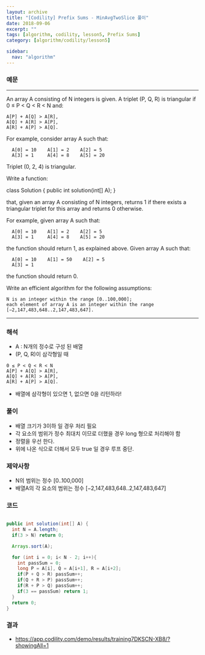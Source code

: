 ```yaml
---
layout: archive
title: "[Codility] Prefix Sums - MinAvgTwoSlice 풀이"
date: 2018-09-06
excerpt: ""
tags: [algorithm, codility, lesson5, Prefix Sums]
category: [algorithm/codility/lesson5]

sidebar:
  nav: "algorithm"
---
```


### 예문 
* * *
An array A consisting of N integers is given. A triplet (P, Q, R) is triangular if 0 ≤ P < Q < R < N and:
```
A[P] + A[Q] > A[R],
A[Q] + A[R] > A[P],
A[R] + A[P] > A[Q].
```
For example, consider array A such that:
```
  A[0] = 10    A[1] = 2    A[2] = 5
  A[3] = 1     A[4] = 8    A[5] = 20
```
Triplet (0, 2, 4) is triangular.

Write a function:

class Solution { public int solution(int[] A); }

that, given an array A consisting of N integers, returns 1 if there exists a triangular triplet for this array and returns 0 otherwise.

For example, given array A such that:
```
  A[0] = 10    A[1] = 2    A[2] = 5
  A[3] = 1     A[4] = 8    A[5] = 20
```
the function should return 1, as explained above. Given array A such that:
```
  A[0] = 10    A[1] = 50    A[2] = 5
  A[3] = 1
  ```
the function should return 0.

Write an efficient algorithm for the following assumptions:
```
N is an integer within the range [0..100,000];
each element of array A is an integer within the range [−2,147,483,648..2,147,483,647].
```
* * *

### 해석
* A : N개의 정수로 구성 된 배열
* (P, Q, R)이 삼각형일 때
```
0 ≤ P < Q < R < N
A[P] + A[Q] > A[R],
A[Q] + A[R] > A[P],
A[R] + A[P] > A[Q].
```
* 배열에 삼각형이 있으면 1, 없으면 0을 리턴하라!
 
### 풀이
* 배열 크기가 3이하 일 경우 처리 필요
* 각 요소의 범위가 정수 최대치 이므로 더했을 경우 long 형으로 처리해야 함
* 정렬을 우선 한다.
* 위에 나온 식으로 더해서 모두 true 일 경우 루프 중단.

### 제약사항
* N의 범위는 정수 [0..100,000]
* 배열A의 각 요소의 범위는 정수 [−2,147,483,648..2,147,483,647]

### 코드
``` java

public int solution(int[] A) {
  int N = A.length;
  if(3 > N) return 0;

  Arrays.sort(A);

  for (int i = 0; i< N - 2; i++){
    int passSum = 0;
    long P = A[i], Q = A[i+1], R = A[i+2];
    if(P + Q > R) passSum++;
    if(Q + R > P) passSum++;
    if(R + P > Q) passSum++;
    if(3 == passSum) return 1;
  }
  return 0;
}
```

### 결과
* https://app.codility.com/demo/results/training7DKSCN-XB8/?showingAll=1